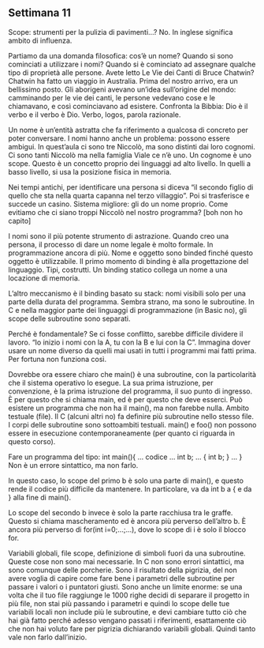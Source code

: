 ## Settimana 11

Scope: strumenti per la pulizia di pavimenti…?
No. In inglese significa ambito di influenza.

Partiamo da una domanda filosofica: cos’è un nome? Quando si sono cominciati a utilizzare i nomi? Quando si è cominciato ad assegnare qualche tipo di proprietà alle persone.
Avete letto Le Vie dei Canti di Bruce Chatwin? Chatwin ha fatto un viaggio in Australia. Prima del nostro arrivo, era un bellissimo posto. Gli aborigeni avevano un’idea sull’origine del mondo: camminando per le vie dei canti, le persone vedevano cose e le chiamavano, e così cominciavano ad esistere.
Confronta la Bibbia: Dio è il verbo e il verbo è Dio. Verbo, logos, parola razionale.

Un nome è un’entità astratta che fa riferimento a qualcosa di concreto per poter conversare.
I nomi hanno anche un problema: possono essere ambigui.
In quest’aula ci sono tre Niccolò, ma sono distinti dai loro cognomi.
Ci sono tanti Niccolò ma nella famiglia Viale ce n’è uno.
Un cognome è uno scope.
Questo è un concetto proprio dei linguaggi ad alto livello. In quelli a basso livello, si usa la posizione fisica in memoria.

Nei tempi antichi, per identificare una persona si diceva “il secondo figlio di quello che sta nella quarta capanna nel terzo villaggio”.
Poi si trasferisce e succede un casino. Sistema migliore: gli do un nome proprio.
Come evitiamo che ci siano troppi Niccolò nel nostro programma?
[boh non ho capito]

I nomi sono il più potente strumento di astrazione.
Quando creo una persona, il processo di dare un nome legale è molto formale.
In programmazione ancora di più. Nome e oggetto sono binded finché questo oggetto è utilizzabile. Il primo momento di binding è alla progettazione del linguaggio. Tipi, costrutti.
Un binding statico collega un nome a una locazione di memoria.

L’altro meccanismo è il binding basato su stack: nomi visibili solo per una parte della durata del programma. Sembra strano, ma sono le subroutine.
In C e nella maggior parte dei linguaggi di programmazione (in Basic no), gli scope delle subroutine sono separati.

Perché è fondamentale? Se ci fosse conflitto, sarebbe difficile dividere il lavoro. “Io inizio i nomi con la A, tu con la B e lui con la C”. Immagina dover usare un nome diverso da quelli mai usati in tutti i programmi mai fatti prima.
Per fortuna non funziona così.

Dovrebbe ora essere chiaro che main() è una subroutine, con la particolarità che il sistema operativo lo esegue. La sua prima istruzione, per convenzione, è la prima istruzione del programma, il suo punto di ingresso.
È per questo che si chiama main, ed è per questo che deve esserci.
Può esistere un programma che non ha il main(), ma non farebbe nulla.
Ambito testuale (file).
Il C (alcuni altri no) fa definire più subroutine nello stesso file.
I corpi delle subroutine sono sottoambiti testuali.
main() e foo() non possono essere in esecuzione contemporaneamente (per quanto ci riguarda in questo corso).

Fare un programma del tipo:
int main(){
	…
	codice
	…
	int b;
	…
	{
	int b;
	}
	…
}
Non è un errore sintattico, ma non farlo.

In questo caso, lo scope del primo b è solo una parte di main(), e questo rende il codice più difficile da mantenere. In particolare, va da int b a { e da } alla fine di main().

Lo scope del secondo b invece è solo la parte racchiusa tra le graffe.
Questo si chiama mascheramento ed è ancora più perverso dell’altro b.
È ancora più perverso di for(int i=0;...;...), dove lo scope di i è solo il blocco for.


Variabili globali, file scope, definizione di simboli fuori da una subroutine.
Queste cose non sono mai necessarie. In C non sono errori sintattici, ma sono comunque delle porcherie. Sono il risultato della pigrizia, del non avere voglia di capire come fare bene i parametri delle subroutine per passare i valori o i puntatori giusti.
Sono anche un limite enorme: se una volta che il tuo file raggiunge le 1000 righe decidi di  separare il progetto in più file, non stai più passando i parametri e quindi lo scope delle tue variabili locali non include più le subroutine, e devi cambiare tutto ciò che hai già fatto perché adesso vengano passati i riferimenti, esattamente ciò che non hai voluto fare per pigrizia dichiarando variabili globali.
Quindi tanto vale non farlo dall’inizio.